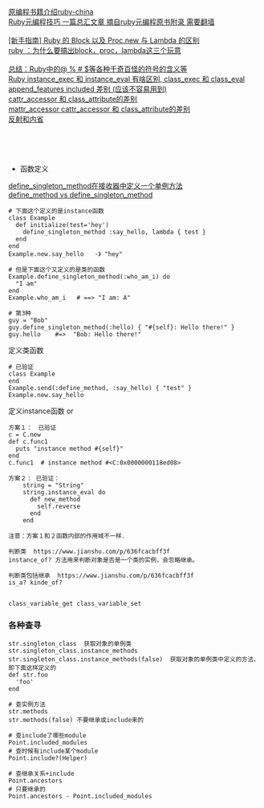[原编程书籍介绍ruby-china](https://ruby-china.org/wiki/ruby-meta)<br>
[Ruby元编程技巧 一篇总汇文章 摘自ruby元编程原书附录 需要翻墙](https://jameszhan.github.io/2014/09/01/ruby-metagramming.html)<br><br>
[ [新手指南] Ruby 的 Block 以及 Proc.new 与 Lambda 的区别](https://ruby-china.org/topics/25197)<br>
[ruby ：为什么要搞出block，proc，lambda这三个玩意](https://zhuanlan.zhihu.com/p/89694746)<br><br>
[总结：Ruby中的@ % # $等各种千奇百怪的符号的含义等](https://blog.csdn.net/yy19890521/article/details/91376727)<br>
[Ruby instance_exec 和 instance_eval 有啥区别, class_exec 和 class_eval](https://ruby-china.org/topics/2286)<br>
[append_features  included 差别 (应该不容易用到)](doc/append-features-included/index)<br>
[cattr_accessor 和 class_attribute的差别](doc/cattr-accessor-class-attribute/index)<br>
[mattr_accessor cattr_accessor 和 class_attribute的差别](doc/cattr--cattr-accessor-class-attribute/index)<br>
[反射和内省](inspect/index)

<br><br><br>

* 函数定义


[define_singleton_method在接收器中定义一个单例方法](https://vimsky.com/examples/usage/ruby-Object-method-i-define_singleton_method-rb.html)<br>
[define_method vs define_singleton_method](doc/define-singleton-method-define-method)<br>


```
# 下面这个定义的是instance函数
class Example
  def initialize(test='hey')
    define_singleton_method :say_hello, lambda { test }
  end
end
Example.new.say_hello   -》 "hey"

# 但是下面这个又定义的是类的函数
Example.define_singleton_method(:who_am_i) do
  "I am"
end
Example.who_am_i   # ==> "I am: A"

# 第3种
guy = "Bob"
guy.define_singleton_method(:hello) { "#{self}: Hello there!" }
guy.hello    #=>  "Bob: Hello there!"
```

定义类函数
```
# 已验证
class Example
end
Example.send(:define_method, :say_hello) { "test" }
Example.new.say_hello
```


定义instance函数   or
```
方案１：　已验证
c = C.new
def c.func1
  puts "instance method #{self}"
end
c.func1  # instance method #<C:0x0000000118ed08>

方案２： 已验证：
    string = "String"
    string.instance_eval do
      def new_method
        self.reverse
      end
    end

注意：方案１和２函数内部的作用域不一样．
```


```
判断类  https://www.jianshu.com/p/636fcacbff3f
instance_of? 方法用来判断对象是否是一个类的实例，会忽略继承。

判断类包括继承  https://www.jianshu.com/p/636fcacbff3f
is_a? kinde_of?


```

```
class_variable_get class_variable_set

```


### 各种查寻
```
str.singleton_class  获取对象的单例类
str.singleton_class.instance_methods str.singleton_class.instance_methods(false)  获取对象的单例类中定义的方法，即下面这样定义的
def str.foo
  'foo'
end

# 查实例方法
str.methods
str.methods(false) 不要继承或include来的

# 查include了哪些module
Point.included_modules
# 查时候有include某个module
Point.include?(Helper)

# 查继承关系+include
Point.ancestors
# 只要继承的
Point.ancestors - Point.included_modules


```